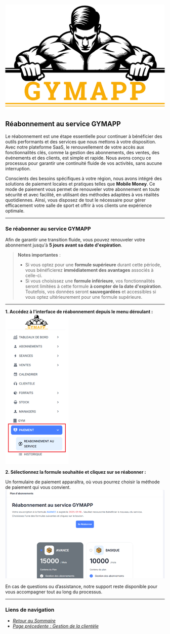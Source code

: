 ![GymApp Logo](/images/logo_md.png "GymApp Logo")  

## Réabonnement au service GYMAPP  

Le réabonnement est une étape essentielle pour continuer à bénéficier des outils performants et des services que nous mettons à votre disposition. Avec notre plateforme SaaS, le renouvellement de votre accès aux fonctionnalités clés, comme la gestion des abonnements, des ventes, des événements et des clients, est simple et rapide. Nous avons conçu ce processus pour garantir une continuité fluide de vos activités, sans aucune interruption.  

Conscients des besoins spécifiques à votre région, nous avons intégré des solutions de paiement locales et pratiques telles que **Mobile Money**. Ce mode de paiement vous permet de renouveler votre abonnement en toute sécurité et avec facilité, en utilisant des méthodes adaptées à vos réalités quotidiennes. Ainsi, vous disposez de tout le nécessaire pour gérer efficacement votre salle de sport et offrir à vos clients une expérience optimale.  

---

### Se réabonner au service GYMAPP  

Afin de garantir une transition fluide, vous pouvez renouveler votre abonnement jusqu'à **5 jours avant sa date d'expiration**.  

> **Notes importantes** :  
> - Si vous optez pour une **formule supérieure** durant cette période, vous bénéficierez **immédiatement des avantages** associés à celle-ci.  
> - Si vous choisissez une **formule inférieure**, vos fonctionnalités seront limitées à cette formule **à compter de la date d'expiration**. Toutefois, vos données seront **sauvegardées** et accessibles si vous optez ultérieurement pour une formule supérieure.  

---

**1. Accédez à l'interface de réabonnement depuis le menu déroulant :**  
![navbar payment](/images/screenshots/payment/nav_payment.png "navbar payment")  

**2. Sélectionnez la formule souhaitée et cliquez sur se réabonner :**  

Un formulaire de paiement apparaîtra, où vous pourrez choisir la méthode de paiement qui vous convient.  
![pay btn](/images/screenshots/payment/pay.png "pay btn")  

En cas de questions ou d’assistance, notre support reste disponible pour vous accompagner tout au long du processus.

---
### **Liens de navigation**

- [_Retour au Sommaire_](table.md)  
- [_Page précedente : Gestion de la clientèle_](product.md)
